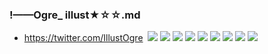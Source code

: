 ### !——Ogre_ illust★☆☆.md
- https://twitter.com/IllustOgre
![]()
![](https://pbs.twimg.com/media/D56Jxy3U8AAnAPI?format=jpg&name=4096x4096)
![](https://pbs.twimg.com/media/D5_-9gGVUAATXy2?format=jpg&name=4096x4096)
![](https://pbs.twimg.com/media/D6KbcReUYAAANAJ?format=jpg&name=4096x4096)
![](https://pbs.twimg.com/media/D6jfDD5VUAAZTfW?format=jpg&name=4096x4096)
![](https://pbs.twimg.com/media/D6jfEUsU0AAmJAi?format=jpg&name=4096x4096)
![](https://pbs.twimg.com/media/D6nwDKCUUAAUu_r?format=jpg&name=4096x4096)
![](https://pbs.twimg.com/media/D7DBY3VUcAAR86B?format=jpg&name=4096x4096)
![](https://pbs.twimg.com/media/D7ws3w1U8AAHkxX?format=jpg&name=4096x4096)
![](https://pbs.twimg.com/media/D8LE5XOWwAEi3CU?format=jpg&name=4096x4096)
